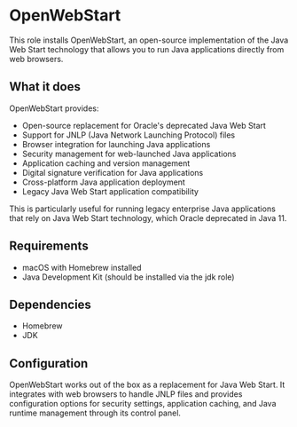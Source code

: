 # OpenWebStart

This role installs OpenWebStart, an open-source implementation of the Java Web Start technology that allows you to run Java applications directly from web browsers.

## What it does

OpenWebStart provides:
- Open-source replacement for Oracle's deprecated Java Web Start
- Support for JNLP (Java Network Launching Protocol) files
- Browser integration for launching Java applications
- Security management for web-launched Java applications
- Application caching and version management
- Digital signature verification for Java applications
- Cross-platform Java application deployment
- Legacy Java Web Start application compatibility

This is particularly useful for running legacy enterprise Java applications that rely on Java Web Start technology, which Oracle deprecated in Java 11.

## Requirements

- macOS with Homebrew installed
- Java Development Kit (should be installed via the jdk role)

## Dependencies

- Homebrew
- JDK

## Configuration

OpenWebStart works out of the box as a replacement for Java Web Start. It integrates with web browsers to handle JNLP files and provides configuration options for security settings, application caching, and Java runtime management through its control panel.
